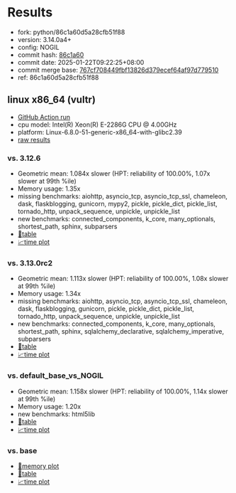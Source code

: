 # Results

- fork: python/86c1a60d5a28cfb51f88
- version: 3.14.0a4+
- config: NOGIL
- commit hash: [86c1a60](https://github.com/python/cpython/commit/86c1a60)
- commit date: 2025-01-22T09:22:25+08:00
- commit merge base: [767cf708449fbf13826d379ecef64af97d779510](https://github.com/python/cpython/commit/767cf708449fbf13826d379ecef64af97d779510)
- ref: 86c1a60d5a28cfb51f88

## linux x86_64 (vultr)

- [GitHub Action run](https://github.com/facebookexperimental/free-threading-benchmarking/actions/runs/12903012457)
- cpu model: Intel(R) Xeon(R) E-2286G CPU @ 4.00GHz
- platform: Linux-6.8.0-51-generic-x86_64-with-glibc2.39
- [raw results](bm-20250122-vultr-x86_64-python-86c1a60d5a28cfb51f88-3.14.0a4%2B-86c1a60.json)

### vs. 3.12.6

- Geometric mean: 1.084x slower (HPT: reliability of 100.00%, 1.07x slower at 99th %ile)
- Memory usage: 1.35x
- missing benchmarks: aiohttp, asyncio_tcp, asyncio_tcp_ssl, chameleon, dask, flaskblogging, gunicorn, mypy2, pickle, pickle_dict, pickle_list, tornado_http, unpack_sequence, unpickle, unpickle_list
- new benchmarks: connected_components, k_core, many_optionals, shortest_path, sphinx, subparsers
- [📄table](bm-20250122-vultr-x86_64-python-86c1a60d5a28cfb51f88-3.14.0a4%2B-86c1a60-vs-3.12.6.md)
- [📈time plot](bm-20250122-vultr-x86_64-python-86c1a60d5a28cfb51f88-3.14.0a4%2B-86c1a60-vs-3.12.6.svg)

### vs. 3.13.0rc2

- Geometric mean: 1.113x slower (HPT: reliability of 100.00%, 1.08x slower at 99th %ile)
- Memory usage: 1.34x
- missing benchmarks: aiohttp, asyncio_tcp, asyncio_tcp_ssl, chameleon, dask, flaskblogging, gunicorn, pickle, pickle_dict, pickle_list, tornado_http, unpack_sequence, unpickle, unpickle_list
- new benchmarks: connected_components, k_core, many_optionals, shortest_path, sphinx, sqlalchemy_declarative, sqlalchemy_imperative, subparsers
- [📄table](bm-20250122-vultr-x86_64-python-86c1a60d5a28cfb51f88-3.14.0a4%2B-86c1a60-vs-3.13.0rc2.md)
- [📈time plot](bm-20250122-vultr-x86_64-python-86c1a60d5a28cfb51f88-3.14.0a4%2B-86c1a60-vs-3.13.0rc2.svg)

### vs. default_base_vs_NOGIL

- Geometric mean: 1.158x slower (HPT: reliability of 100.00%, 1.14x slower at 99th %ile)
- Memory usage: 1.20x
- new benchmarks: html5lib
- [📄table](bm-20250122-vultr-x86_64-python-86c1a60d5a28cfb51f88-3.14.0a4%2B-86c1a60-vs-default_base_vs_NOGIL.md)
- [📈time plot](bm-20250122-vultr-x86_64-python-86c1a60d5a28cfb51f88-3.14.0a4%2B-86c1a60-vs-default_base_vs_NOGIL.svg)

### vs. base

- [🧠memory plot](bm-20250122-vultr-x86_64-python-86c1a60d5a28cfb51f88-3.14.0a4%2B-86c1a60-vs-base-mem.svg)
- [📄table](bm-20250122-vultr-x86_64-python-86c1a60d5a28cfb51f88-3.14.0a4%2B-86c1a60-vs-base.md)
- [📈time plot](bm-20250122-vultr-x86_64-python-86c1a60d5a28cfb51f88-3.14.0a4%2B-86c1a60-vs-base.svg)

